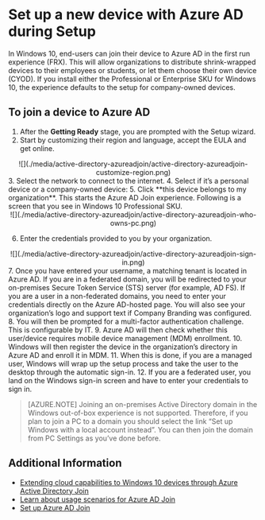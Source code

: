<properties 
	pageTitle="Set up a new device with Azure AD during Setup| Microsoft Azure" 
	description="A topic that explains how users can set up Azure AD Join during their first run experience." 
	services="active-directory" 
	documentationCenter="" 
	authors="femila" 
	manager="stevenpo" 
	editor=""/>

<tags 
	ms.service="active-directory" 
	ms.workload="identity" 
	ms.tgt_pltfrm="na" 
	ms.devlang="na" 
	ms.topic="article" 
	ms.date="08/02/2015" 
	ms.author="femila"/>

# Set up a new device with Azure AD during Setup

In Windows 10, end-users can join their device to Azure AD in the first run experience (FRX). This will allow organizations to distribute shrink-wrapped devices to their employees or students, or let them choose their own device (CYOD).
If you install either the Professional or Enterprise SKU for Windows 10, the experience defaults to the setup for company-owned devices.

To join a device to Azure AD
-----------------------------------------------------------------------

1. After the **Getting Ready** stage, you are prompted with the Setup wizard.
2. Start by customizing their region and language, accept the EULA and get online.
<center>
![](./media/active-directory-azureadjoin/active-directory-azureadjoin-customize-region.png) </center> 
3. Select the network to connect to the internet.
4. Select if it’s a personal device or a company-owned device:
5. Click **this device belongs to my organization**. This starts the Azure AD Join experience. Following is a screen that you see in Windows 10 Professional SKU. 
<center>
![](./media/active-directory-azureadjoin/active-directory-azureadjoin-who-owns-pc.png) </center>

6.	Enter the credentials provided to you by your organization.
<center>
![](./media/active-directory-azureadjoin/active-directory-azureadjoin-sign-in.png) </center> 
7.	Once you have entered your username, a matching tenant is located in Azure AD. If you are in a federated domain, you will be redirected to your on-premises Secure Token Service (STS) server (for example, AD FS). If you are a user in a non-federated domains, you need to enter your credentials directly on the Azure AD-hosted page. You will also see your organization’s logo and support text if Company Branding was configured.
8.	You will then be prompted for a multi-factor authentication challenge. This is configurable by IT.
9.	Azure AD will then check whether this user/device requires mobile device management (MDM) enrollment. 
10.	Windows will then register the device in the organization’s directory in Azure AD and enroll it in MDM.
11.	When this is done, if you are a managed user, Windows will wrap up the setup process and take the user to the desktop through the automatic sign-in.
12.	If you are a federated user, you land on the Windows sign-in screen and have to enter your credentials to sign in.

> [AZURE.NOTE] Joining an on-premises Active Directory domain in the Windows out-of-box experience is not supported. Therefore, if you plan to join a PC to a domain you should select the link “Set up Windows with a local account instead”. You can then join the domain from PC Settings as you’ve done before.

## Additional Information
* [Extending cloud capabilities to Windows 10 devices through Azure Active Directory Join](active-directory-azureadjoin-overview.md)
* [Learn about usage scenarios for Azure AD Join](active-directory-azureadjoin-deployment-aadjoindirect.md)
* [Set up Azure AD Join](active-directory-azureadjoin-setup.md)


